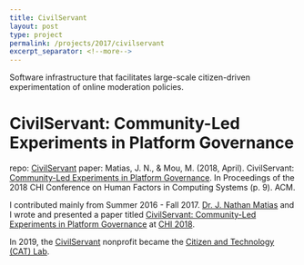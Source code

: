 ```yaml
---
title: CivilServant
layout: post 
type: project 
permalink: /projects/2017/civilservant
excerpt_separator: <!--more-->
---
```


Software infrastructure that facilitates large-scale citizen-driven experimentation of online moderation policies. 

<!--more-->

# CivilServant: Community-Led Experiments in Platform Governance

repo: [CivilServant](https://github.com/mitmedialab/CivilServant)
paper: Matias, J. N., & Mou, M. (2018, April). CivilServant: [Community-Led Experiments in Platform Governance](https://natematias.com/media/Community_Led_Experiments-CHI_2018.pdf). In Proceedings of the 2018 CHI Conference on Human Factors in Computing Systems (p. 9). ACM.
<br/>

I contributed mainly from Summer 2016 - Fall 2017. [Dr. J. Nathan Matias](https://natematias.com) and I wrote and presented a paper titled [CivilServant: Community-Led Experiments in Platform Governance](https://natematias.com/media/Community_Led_Experiments-CHI_2018.pdf) at [CHI 2018](https://medium.com/@natematias/remaking-large-scale-behavioral-research-for-democracy-new-paper-at-chi-2018-4569ee17f07a).

In 2019, the [CivilServant](https://civilservant.io) nonprofit became the [Citizen and Technology (CAT) Lab](https://citizensandtech.org/).
